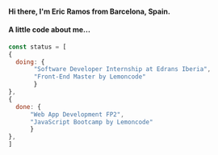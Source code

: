#### Hi there, I'm Eric Ramos from Barcelona, Spain.
#### A little code about me...
~~~ js
const status = [
{
  doing: {
       "Software Developer Internship at Edrans Iberia", 
       "Front-End Master by Lemoncode"
       }
},
{
  done: {
      "Web App Development FP2", 
      "JavaScript Bootcamp by Lemoncode"
      }
},
]
~~~
<!--
const bestSkills = {
  langs: [JavaScript, Node, TypeScript, UML, HTML5],
  db: [SQL],
  tools: [VSCode, Git, NPM, Parcel, Webpack]
}
<!--
const knowledgeOf = {
  langs: [Java, PHP, C, Bootstrap4, SASS, JQuery],
  Frameworks: [Laravel, Spring],
  db: [MongoDB, Mongoose, JPA]
  }
<!--
const lookingForwardTo = {
  cloud: [AWS, Firebase, Azure],
  tools: [Docker, Kubernetes],
  Frameworks: [Angular, VueJs, React, RxJs, Gatsby, ReactNative]
}
-->
